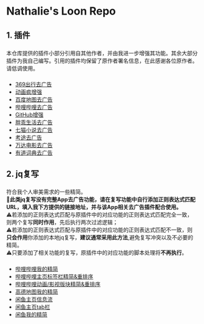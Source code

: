 # Nathalie's Loon Repo
## 1. 插件  
### 
本仓库提供的插件小部分引用自其他作者，并由我进一步增强其功能。其余大部分插件为我自己编写。引用的插件均保留了原作者署名信息，在此感谢各位原作者。请低调使用。
###
- <a href="https://www.nsloon.com/openloon/import?plugin=https://raw.githubusercontent.com/Nathalie-Annis/Loon/refs/heads/main/Plugin/369cx.plugin">369出行去广告</a>
- <a href="https://www.nsloon.com/openloon/import?plugin=https://raw.githubusercontent.com/Nathalie-Annis/Loon/refs/heads/main/Plugin/bahamut.plugin">动画疯增强</a>
- <a href="https://www.nsloon.com/openloon/import?plugin=https://raw.githubusercontent.com/Nathalie-Annis/Loon/refs/heads/main/Plugin/baidumap.plugin">百度地图去广告</a>
- <a href="https://www.nsloon.com/openloon/import?plugin=https://raw.githubusercontent.com/Nathalie-Annis/Loon/refs/heads/main/Plugin/bilibili.plugin">哔哩哔哩去广告</a>
- <a href="https://www.nsloon.com/openloon/import?plugin=https://raw.githubusercontent.com/Nathalie-Annis/Loon/refs/heads/main/Plugin/github.plugin">GitHub增强</a>
- <a href="https://www.nsloon.com/openloon/import?plugin=https://raw.githubusercontent.com/Nathalie-Annis/Loon/refs/heads/main/Plugin/qiekj.plugin">胖乖生活去广告</a>
- <a href="https://www.nsloon.com/openloon/import?plugin=https://raw.githubusercontent.com/Nathalie-Annis/Loon/refs/heads/main/Plugin/qimao.plugin">七猫小说去广告</a>
- <a href="https://www.nsloon.com/openloon/import?plugin=https://raw.githubusercontent.com/Nathalie-Annis/Loon/refs/heads/main/Plugin/tutusouti.plugin">考途去广告</a>
- <a href="https://www.nsloon.com/openloon/import?plugin=https://raw.githubusercontent.com/Nathalie-Annis/Loon/refs/heads/main/Plugin/wandafilm.plugin">万达电影去广告</a>
- <a href="https://www.nsloon.com/openloon/import?plugin=https://raw.githubusercontent.com/Nathalie-Annis/Loon/refs/heads/main/Plugin/youdaodict.plugin">有道词典去广告</a>
## 2. jq复写
###
符合我个人审美需求的一些精简。  
**🎯此类jq复写没有完整App去广告功能，请在复写功能中自行添加正则表达式匹配URL，填入我下方提供的链接地址，并与该App相关去广告插件配合使用。**   
⚠️若添加的正则表达式匹配与原插件中的对应功能的正则表达式匹配完全一致，则两个复写**同时作用**，先后执行两次过滤逻辑；  
⚠️若添加的正则表达式匹配与原插件中的对应功能的正则表达式匹配不一致，则**只会作用**你添加的本地jq复写，**建议通常采用此方法**,避免复写冲突以及不必要的精简。  
⚠️只要添加了相关功能的复写，原插件中的对应功能的脚本处理将**不再执行**。
###
- [哔哩哔哩我的精简](https://raw.githubusercontent.com/Nathalie-Annis/Loon/refs/heads/main/jq/bilibili_mine.jq)
- [哔哩哔哩主页标签栏精简&重排序](https://raw.githubusercontent.com/Nathalie-Annis/Loon/refs/heads/main/jq/bilibili_tab.jq)
- [哔哩哔哩动画/影视版块精简&重排序](https://raw.githubusercontent.com/Nathalie-Annis/Loon/refs/heads/main/jq/bilibili_tabcontent.jq)
- [高德地图我的精简](https://raw.githubusercontent.com/Nathalie-Annis/Loon/refs/heads/main/jq/amap_profile.jq)
- [闲鱼主页信息流](https://raw.githubusercontent.com/Nathalie-Annis/Loon/refs/heads/main/jq/goofish_home.jq)
- [闲鱼主页tab栏](https://raw.githubusercontent.com/Nathalie-Annis/Loon/refs/heads/main/jq/goofish_tab.jq)
- [闲鱼我的精简](https://raw.githubusercontent.com/Nathalie-Annis/Loon/refs/heads/main/jq/goofish_user.jq)
